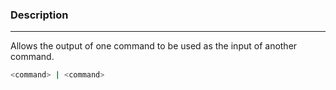 ### Description
---
Allows the output of one command to be used as the input of another command.

```bash
<command> | <command>
```
